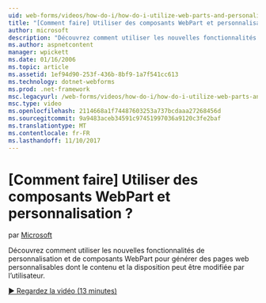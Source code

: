 ```yaml
---
uid: web-forms/videos/how-do-i/how-do-i-utilize-web-parts-and-personalization
title: "[Comment faire] Utiliser des composants WebPart et personnalisation ? | Microsoft Docs"
author: microsoft
description: "Découvrez comment utiliser les nouvelles fonctionnalités de personnalisation et de composants WebPart pour générer des pages web personnalisables dont le contenu et la disposition peut être modifiée par l’utilisateur."
ms.author: aspnetcontent
manager: wpickett
ms.date: 01/16/2006
ms.topic: article
ms.assetid: 1ef94d90-253f-436b-8bf9-1a7f541cc613
ms.technology: dotnet-webforms
ms.prod: .net-framework
msc.legacyurl: /web-forms/videos/how-do-i/how-do-i-utilize-web-parts-and-personalization
msc.type: video
ms.openlocfilehash: 2114668a1f74487603253a737bcdaaa27268456d
ms.sourcegitcommit: 9a9483aceb34591c97451997036a9120c3fe2baf
ms.translationtype: MT
ms.contentlocale: fr-FR
ms.lasthandoff: 11/10/2017
---
```

<a name="how-do-i-utilize-web-parts-and-personalization"></a>[Comment faire] Utiliser des composants WebPart et personnalisation ?
====================
par [Microsoft](https://github.com/microsoft)

Découvrez comment utiliser les nouvelles fonctionnalités de personnalisation et de composants WebPart pour générer des pages web personnalisables dont le contenu et la disposition peut être modifiée par l’utilisateur.

[&#9654; Regardez la vidéo (13 minutes)](https://channel9.msdn.com/Blogs/ASP-NET-Site-Videos/how-do-i-utilize-web-parts-and-personalization)

